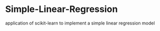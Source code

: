 # Simple-Linear-Regression
application of scikit-learn to implement a simple linear regression model
